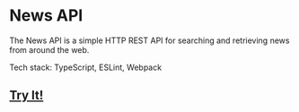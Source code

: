 # News API

The News API is a simple HTTP REST API for searching and retrieving news from around the web.

Tech stack: TypeScript, ESLint, Webpack

## [Try It!](https://ylepner-migration-newip-to-ts.netlify.app/)
